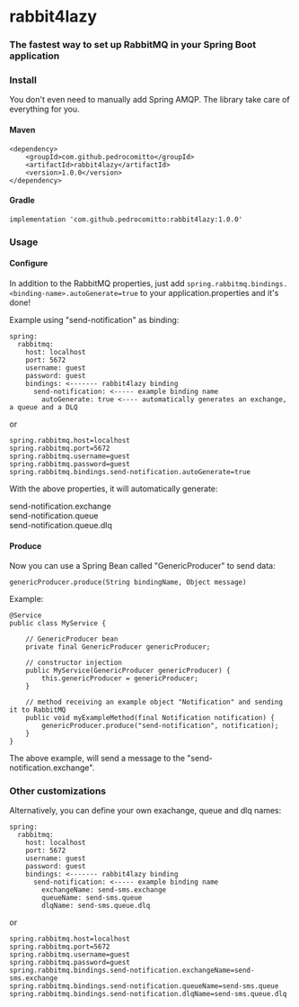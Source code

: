 # rabbit4lazy

### The fastest way to set up RabbitMQ in your Spring Boot application

### Install

You don't even need to manually add Spring AMQP. The library take care of everything for you.

#### Maven
``` 
<dependency>
    <groupId>com.github.pedrocomitto</groupId>
    <artifactId>rabbit4lazy</artifactId>
    <version>1.0.0</version>
</dependency> 
```

#### Gradle
``` implementation 'com.github.pedrocomitto:rabbit4lazy:1.0.0' ```

### Usage

#### Configure

In addition to the RabbitMQ properties, just add ``` spring.rabbitmq.bindings.<binding-name>.autoGenerate=true ``` to your application.properties and it's done!

Example using "send-notification" as binding:

```
spring:
  rabbitmq:
    host: localhost
    port: 5672
    username: guest
    password: guest
    bindings: <------- rabbit4lazy binding
      send-notification: <----- example binding name
        autoGenerate: true <---- automatically generates an exchange, a queue and a DLQ
```

or

```
spring.rabbitmq.host=localhost
spring.rabbitmq.port=5672
spring.rabbitmq.username=guest
spring.rabbitmq.password=guest
spring.rabbitmq.bindings.send-notification.autoGenerate=true
```

With the above properties, it will automatically generate:

send-notification.exchange \
send-notification.queue \
send-notification.queue.dlq 

#### Produce

Now you can use a Spring Bean called "GenericProducer" to send data:

```genericProducer.produce(String bindingName, Object message)```

Example:

``` 
@Service
public class MyService {

    // GenericProducer bean
    private final GenericProducer genericProducer;
    
    // constructor injection
    public MyService(GenericProducer genericProducer) {
        this.genericProducer = genericProducer;
    }

    // method receiving an example object "Notification" and sending it to RabbitMQ
    public void myExampleMethod(final Notification notification) {
        genericProducer.produce("send-notification", notification);
    }
} 
```

The above example, will send a message to the "send-notification.exchange".

### Other customizations

Alternatively, you can define your own exachange, queue and dlq names:

```
spring:
  rabbitmq:
    host: localhost
    port: 5672
    username: guest
    password: guest
    bindings: <------- rabbit4lazy binding
      send-notification: <----- example binding name
        exchangeName: send-sms.exchange
        queueName: send-sms.queue
        dlqName: send-sms.queue.dlq
```

or

```
spring.rabbitmq.host=localhost
spring.rabbitmq.port=5672
spring.rabbitmq.username=guest
spring.rabbitmq.password=guest
spring.rabbitmq.bindings.send-notification.exchangeName=send-sms.exchange
spring.rabbitmq.bindings.send-notification.queueName=send-sms.queue
spring.rabbitmq.bindings.send-notification.dlqName=send-sms.queue.dlq
```
